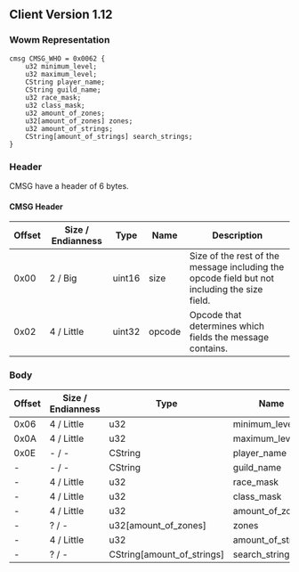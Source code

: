 ## Client Version 1.12

### Wowm Representation
```rust,ignore
cmsg CMSG_WHO = 0x0062 {
    u32 minimum_level;
    u32 maximum_level;
    CString player_name;
    CString guild_name;
    u32 race_mask;
    u32 class_mask;
    u32 amount_of_zones;
    u32[amount_of_zones] zones;
    u32 amount_of_strings;
    CString[amount_of_strings] search_strings;
}
```
### Header

CMSG have a header of 6 bytes.

#### CMSG Header

| Offset | Size / Endianness | Type   | Name   | Description |
| ------ | ----------------- | ------ | ------ | ----------- |
| 0x00   | 2 / Big           | uint16 | size   | Size of the rest of the message including the opcode field but not including the size field.|
| 0x02   | 4 / Little        | uint32 | opcode | Opcode that determines which fields the message contains.|

### Body

| Offset | Size / Endianness | Type | Name | Description | Comment |
| ------ | ----------------- | ---- | ---- | ----------- | ------- |
| 0x06 | 4 / Little | u32 | minimum_level |  |  |
| 0x0A | 4 / Little | u32 | maximum_level |  |  |
| 0x0E | - / - | CString | player_name |  |  |
| - | - / - | CString | guild_name |  |  |
| - | 4 / Little | u32 | race_mask |  |  |
| - | 4 / Little | u32 | class_mask |  |  |
| - | 4 / Little | u32 | amount_of_zones |  |  |
| - | ? / - | u32[amount_of_zones] | zones |  |  |
| - | 4 / Little | u32 | amount_of_strings |  |  |
| - | ? / - | CString[amount_of_strings] | search_strings |  |  |

